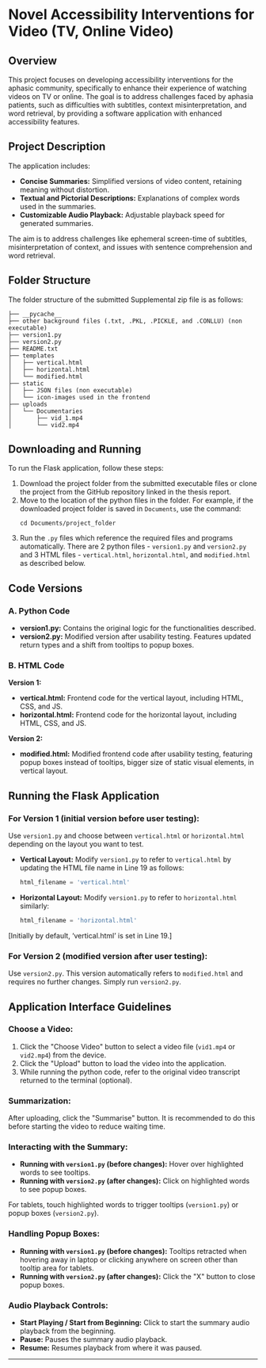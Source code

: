 
# Novel Accessibility Interventions for Video (TV, Online Video)

## Overview

This project focuses on developing accessibility interventions for the aphasic community, specifically to enhance their experience of watching videos on TV or online. The goal is to address challenges faced by aphasia patients, such as difficulties with subtitles, context misinterpretation, and word retrieval, by providing a software application with enhanced accessibility features.

## Project Description

The application includes:
- **Concise Summaries:** Simplified versions of video content, retaining meaning without distortion.
- **Textual and Pictorial Descriptions:** Explanations of complex words used in the summaries.
- **Customizable Audio Playback:** Adjustable playback speed for generated summaries.

The aim is to address challenges like ephemeral screen-time of subtitles, misinterpretation of context, and issues with sentence comprehension and word retrieval.

## Folder Structure

The folder structure of the submitted Supplemental zip file is as follows:

```
├── __pycache__
├── other background files (.txt, .PKL, .PICKLE, and .CONLLU) (non executable)
├── version1.py
├── version2.py
├── README.txt
├── templates
│   ├── vertical.html
│   ├── horizontal.html
│   └── modified.html
├── static
│   ├── JSON files (non executable)
│   └── icon-images used in the frontend
├── uploads
│   └── Documentaries
│       ├── vid_1.mp4
│       └── vid2.mp4
```

## Downloading and Running

To run the Flask application, follow these steps:

1. Download the project folder from the submitted executable files or clone the project from the GitHub repository linked in the thesis report.
2. Move to the location of the python files in the folder. For example, if the downloaded project folder is saved in `Documents`, use the command:
    ```
    cd Documents/project_folder
    ```
3. Run the `.py` files which reference the required files and programs automatically. There are 2 python files - `version1.py` and `version2.py` and 3 HTML files - `vertical.html`, `horizontal.html`, and `modified.html` as described below.

## Code Versions

### A. Python Code

- **version1.py:** Contains the original logic for the functionalities described.
- **version2.py:** Modified version after usability testing. Features updated return types and a shift from tooltips to popup boxes.

### B. HTML Code

**Version 1:**

- **vertical.html:** Frontend code for the vertical layout, including HTML, CSS, and JS.
- **horizontal.html:** Frontend code for the horizontal layout, including HTML, CSS, and JS.

**Version 2:**

- **modified.html:** Modified frontend code after usability testing, featuring popup boxes instead of tooltips, bigger size of static visual elements, in vertical layout.

## Running the Flask Application

### For Version 1 (initial version before user testing):

Use `version1.py` and choose between `vertical.html` or `horizontal.html` depending on the layout you want to test.

- **Vertical Layout:** Modify `version1.py` to refer to `vertical.html` by updating the HTML file name in Line 19 as follows:
    ```python
    html_filename = 'vertical.html'
    ```

- **Horizontal Layout:** Modify `version1.py` to refer to `horizontal.html` similarly:
    ```python
    html_filename = 'horizontal.html'
    ```

[Initially by default, ‘vertical.html’ is set in Line 19.]

### For Version 2 (modified version after user testing):

Use `version2.py`. This version automatically refers to `modified.html` and requires no further changes. Simply run `version2.py`.

## Application Interface Guidelines

### Choose a Video:

1. Click the "Choose Video" button to select a video file (`vid1.mp4` or `vid2.mp4`) from the device.
2. Click the "Upload" button to load the video into the application.
3. While running the python code, refer to the original video transcript returned to the terminal (optional).

### Summarization:

After uploading, click the "Summarise" button. It is recommended to do this before starting the video to reduce waiting time.

### Interacting with the Summary:

- **Running with `version1.py` (before changes):** Hover over highlighted words to see tooltips.
- **Running with `version2.py` (after changes):** Click on highlighted words to see popup boxes.

For tablets, touch highlighted words to trigger tooltips (`version1.py`) or popup boxes (`version2.py`).

### Handling Popup Boxes:

- **Running with `version1.py` (before changes):** Tooltips retracted when hovering away in laptop or clicking anywhere on screen other than tooltip area for tablets.
- **Running with `version2.py` (after changes):** Click the "X" button to close popup boxes.

### Audio Playback Controls:

- **Start Playing / Start from Beginning:** Click to start the summary audio playback from the beginning.
- **Pause:** Pauses the summary audio playback.
- **Resume:** Resumes playback from where it was paused.

---

